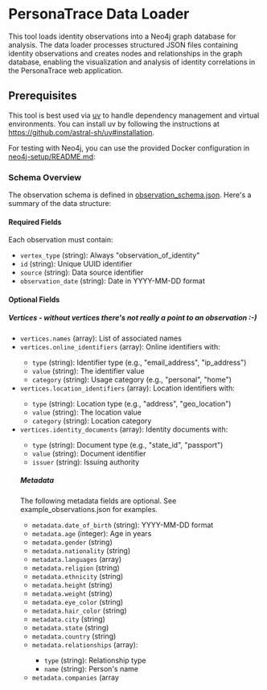 # PersonaTrace Data Loader

This tool loads identity observations into a Neo4j graph database for analysis. The data loader processes structured JSON files containing identity observations and creates nodes and relationships in the graph database, enabling the visualization and analysis of identity correlations in the PersonaTrace web application.

## Prerequisites

This tool is best used via [uv](https://github.com/astral-sh/uv) to handle dependency management and virtual environments. You can install uv by following the instructions at https://github.com/astral-sh/uv#installation.

For testing with Neo4j, you can use the provided Docker configuration in [neo4j-setup/README.md](../neo4j-setup/README.md):

### Schema Overview

The observation schema is defined in [observation_schema.json](data/observation_schema.json). Here's a summary of the data structure:

#### Required Fields

Each observation must contain:
- `vertex_type` (string): Always "observation_of_identity"
- `id` (string): Unique UUID identifier
- `source` (string): Data source identifier
- `observation_date` (string): Date in YYYY-MM-DD format

#### Optional Fields

##### Vertices - without vertices there's not really a point to an observation :-)
- `vertices.names` (array<string>): List of associated names
- `vertices.online_identifiers` (array<object>): Online identifiers with:
  - `type` (string): Identifier type (e.g., "email_address", "ip_address")
  - `value` (string): The identifier value
  - `category` (string): Usage category (e.g., "personal", "home")
- `vertices.location_identifiers` (array<object>): Location identifiers with:
  - `type` (string): Location type (e.g., "address", "geo_location")
  - `value` (string): The location value
  - `category` (string): Location category
- `vertices.identity_documents` (array<object>): Identity documents with:
  - `type` (string): Document type (e.g., "state_id", "passport")
  - `value` (string): Document identifier
  - `issuer` (string): Issuing authority

##### Metadata
The following metadata fields are optional. See example_observations.json for examples.
- `metadata.date_of_birth` (string): YYYY-MM-DD format
- `metadata.age` (integer): Age in years
- `metadata.gender` (string)
- `metadata.nationality` (string)
- `metadata.languages` (array<string>)
- `metadata.religion` (string)
- `metadata.ethnicity` (string)
- `metadata.height` (string)
- `metadata.weight` (string)
- `metadata.eye_color` (string)
- `metadata.hair_color` (string)
- `metadata.city` (string)
- `metadata.state` (string)
- `metadata.country` (string)
- `metadata.relationships` (array<object>):
  - `type` (string): Relationship type
  - `name` (string): Person's name
- `metadata.companies` (array<object>):
  - `name` (string): Company name
  - `start_date` (string): YYYY-MM-DD format
  - `end_date` (string): YYYY-MM-DD format
- `metadata.schools` (array<object>):
  - `name` (string): School name
  - `start_date` (string): YYYY-MM-DD format
  - `end_date` (string): YYYY-MM-DD format

## Usage

The data loader requires specifying:
1. Data source (`--example_data` or `--live_data`)
2. Database target (`--database_target neo4j`)

### Data Sources

- `--example_data`: Loads sample observations from the `data/example_data` folder
- `--live_data`: Loads real observations from the `data/live_data` folder

Optional parameters:
- `--clear_graph`: Deletes current data in the graph before loading the new data
- `--example_data_folder`: Override default example data folder path
- `--live_data_folder`: Override default live data folder path

### Database Configuration

#### Neo4j Configuration
Required parameters:
- `--neo4j_uri`: Neo4j database URI (e.g. `bolt://localhost:7687`)
- `--neo4j_user`: Neo4j username
- `--neo4j_password`: Neo4j password

**Security Note**: The username `neo4j` and password `personatrace` in lib/constants.py is used as an example for development purposes only. For production use, you should change this to a strong, unique password and use a secret management system to retrieve and use it.

### Example Commands

```bash
# Load example data into Neo4j
uv run load_data.py \
    --example_data \
    --database_target neo4j \
    --neo4j_uri bolt://localhost:7687 \
    --neo4j_user neo4j \
    --neo4j_password your-password

# Load live data into Neo4j
uv run load_data.py \
    --live_data \
    --database_target neo4j \
    --neo4j_uri bolt://localhost:7687 \
    --neo4j_user neo4j \
    --neo4j_password your-password
```

## Example Observation

```json
{
  "vertex_type": "observation_of_identity",
  "id": "00000000-0000-0000-0000-000000000003",
  "source": "social_media_platform",
  "observation_date": "2023-05-12",
  "vertices": {
    "names": [
      "Michael Wilson"
    ],
    "online_identifiers": [
      {
        "type": "email_address",
        "value": "mike.wilson@email.org",
        "category": "personal"
      },
      {
        "type": "ip_address",
        "value": "192.168.1.50",
        "category": "home"
      },
      {
        "type": "username",
        "value": "tech_wizard",
        "category": "personal"
      },
      {
        "type": "phone_number",
        "value": "+15125557890",
        "category": "mobile"
      }
    ],
    "location_identifiers": [
      {
        "type": "address",
        "value": "321 Maple Drive, Austin, TX 78701",
        "category": "home"
      },
      {
        "type": "geo_location",
        "value": "30.2672,-97.7431",
        "category": "home"
      }
    ],
    "identity_documents": [
      {
        "type": "state_id",
        "value": "TX87654321",
        "issuer": "Texas DPS"
      }
    ]
  },
  "metadata": {
    "date_of_birth": "1992-11-30",
    "age": 31,
    "city": "Austin",
    "state": "TX",
    "country": "USA",
    "companies": [
      {
        "name": "Austin Digital",
        "start_date": "2020-01-15",
        "end_date": "2023-05-12"
      }
    ],
    "schools": [
      {
        "name": "University of Texas",
        "start_date": "2010-09-01",
        "end_date": "2014-05-15"
      }
    ]
  }
}
```
